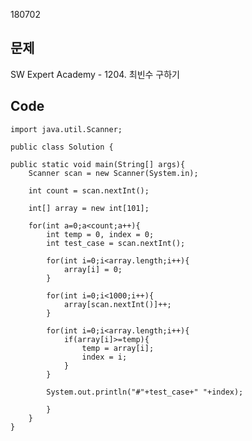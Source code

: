 180702
## 문제
SW Expert Academy - 1204. 최빈수 구하기</br>

## Code	
	
	import java.util.Scanner;

	public class Solution {

	public static void main(String[] args){
		Scanner scan = new Scanner(System.in);
		
		int count = scan.nextInt();
		
		int[] array = new int[101];
		
		for(int a=0;a<count;a++){
			int temp = 0, index = 0;
			int test_case = scan.nextInt();
			
			for(int i=0;i<array.length;i++){
				array[i] = 0;
			}
			
			for(int i=0;i<1000;i++){
				array[scan.nextInt()]++;
			}
			
			for(int i=0;i<array.length;i++){
				if(array[i]>=temp){
					temp = array[i];
					index = i;
				}
			}
			
			System.out.println("#"+test_case+" "+index);
			
			}
		}
	}
